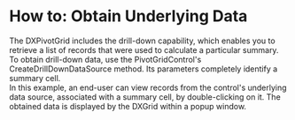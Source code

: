 # How to: Obtain Underlying Data


<p>The DXPivotGrid includes the drill-down capability, which enables you to retrieve a list of records that were used to calculate a particular summary. <br />
To obtain drill-down data, use the PivotGridControl's CreateDrillDownDataSource method. Its parameters completely identify a summary cell.<br />
In this example, an end-user can view records from the control's underlying data source, associated with a summary cell, by double-clicking on it. The obtained data is displayed by the DXGrid within a popup window.</p><br />


<br/>



